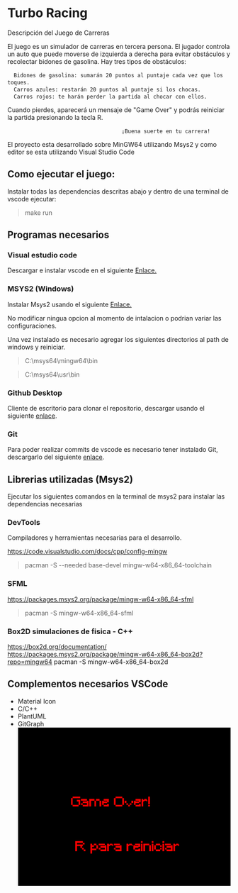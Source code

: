 # Turbo Racing
Descripción del Juego de Carreras

El juego es un simulador de carreras en tercera persona. El jugador controla un auto que puede moverse de izquierda a derecha para evitar obstáculos y recolectar bidones de gasolina. Hay tres tipos de obstáculos:

      Bidones de gasolina: sumarán 20 puntos al puntaje cada vez que los toques.
      Carros azules: restarán 20 puntos al puntaje si los chocas.
      Carros rojos: te harán perder la partida al chocar con ellos.
Cuando pierdes, aparecerá un mensaje de "Game Over" y podrás reiniciar la partida presionando la tecla R.                                      

                                        ¡Buena suerte en tu carrera!

El proyecto esta desarrollado sobre MinGW64 utilizando Msys2
y como editor se esta utilizando Visual Studio Code

## Como ejecutar el juego:

Instalar todas las dependencias descritas abajo y dentro de una terminal de vscode ejecutar:

> make run

## Programas necesarios

### Visual estudio code
Descargar e instalar vscode en el siguiente [Enlace.](https://code.visualstudio.com/)

### MSYS2 (Windows)

Instalar Msys2 usando el siguiente [Enlace.](https://github.com/msys2/msys2-installer/releases/download/2023-05-26/msys2-x86_64-20230526.exe)

No modificar ningua opcion al momento de intalacion o podrian variar las configuraciones.

Una vez instalado es necesario agregar los siguientes directorios al path de windows y reiniciar.

> C:\msys64\mingw64\bin

> C:\msys64\usr\bin

### Github Desktop
Cliente de escritorio para clonar el repositorio, descargar usando el siguiente [enlace](https://desktop.github.com/).

### Git
Para poder realizar commits de vscode es necesario tener instalado Git, descargarlo del siguiente [enlace](https://git-scm.com/).


## Librerias utilizadas (Msys2)

Ejecutar los siguientes comandos en la terminal de msys2 para instalar las dependencias necesarias

### DevTools
Compiladores y herramientas necesarias para el desarrollo.

https://code.visualstudio.com/docs/cpp/config-mingw
> pacman -S --needed base-devel mingw-w64-x86_64-toolchain

### SFML
https://packages.msys2.org/package/mingw-w64-x86_64-sfml
> pacman -S mingw-w64-x86_64-sfml

### Box2D simulaciones de fisica - C++
https://box2d.org/documentation/
https://packages.msys2.org/package/mingw-w64-x86_64-box2d?repo=mingw64
pacman -S mingw-w64-x86_64-box2d

## Complementos necesarios VSCode

- Material Icon
- C/C++
- PlantUML
- GitGraph
![gameOver.png](assets/images/gameOverturbo.png)

